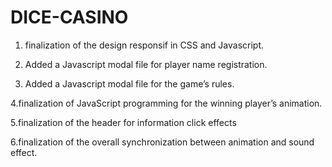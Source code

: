 # DICE-CASINO

1. finalization of the design responsif in CSS and Javascript.

2. Added a Javascript modal file for player name registration.

3. Added a Javascript modal file for the game’s rules.

4.finalization of JavaScript programming for the winning player’s animation.

5.finalization of the header for information click effects

6.finalization of the overall synchronization between animation and sound effect.